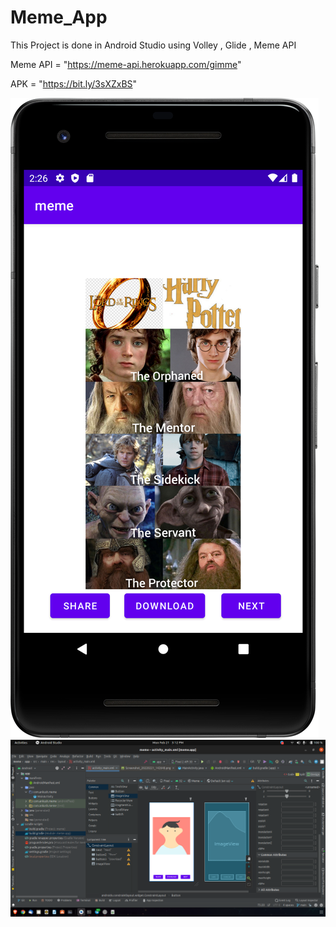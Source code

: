 # Meme_App
This Project is done in Android Studio 
using Volley , Glide , Meme API

Meme API = "https://meme-api.herokuapp.com/gimme"

APK = "https://bit.ly/3sXZxBS"


![alt text](https://github.com/ankushwairagade/meme_app/blob/main/Image/Screenshot1.png)
![alt text](https://github.com/ankushwairagade/meme_app/blob/main/Image/Screenshot%20from%202022-02-21%2015-12-53.png)
